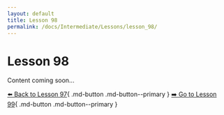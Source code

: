```yaml
---
layout: default
title: Lesson 98
permalink: /docs/Intermediate/Lessons/lesson_98/
---
```


# Lesson 98

Content coming soon...

[⬅️ Back to Lesson 97](lesson_97.md){ .md-button .md-button--primary }  [➡️ Go to Lesson 99](lesson_99.md){ .md-button .md-button--primary }
